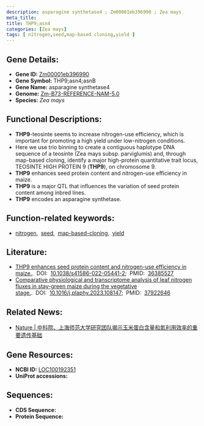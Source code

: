 ```yaml
---
description: asparagine synthetase4 ; Zm00001eb396990 ; Zea mays
meta_title:
title: THP9;asn4
categories: [Zea mays]
tags: [ nitrogen,seed,map-based cloning,yield ]
---
```


## Gene Details:
- **Gene ID:**	[Zm00001eb396990](https://www.maizegdb.org/gene_center/gene/Zm00001eb396990)
- **Gene Symbol:** THP9;asn4;asnB
- **Gene Name:** asparagine synthetase4
- **Genome:** [Zm-B73-REFERENCE-NAM-5.0](https://www.maizegdb.org/genome/assembly/Zm-B73-REFERENCE-NAM-5.0)
- **Species:** *Zea mays*

## Functional Descriptions:
   - **THP9**-teosinte seems to increase nitrogen-use efficiency, which is important for promoting a high yield under low-nitrogen conditions.
   - Here we use trio binning to create a contiguous haplotype DNA sequence of a teosinte (Zea mays subsp. parviglumis) and, through map-based cloning, identify a major high-protein quantitative trait locus, TEOSINTE HIGH PROTEIN 9 (**THP9**), on chromosome 9.
   - **THP9** enhances seed protein content and nitrogen-use efficiency in maize.
   - **THP9** is a major QTL that influences the variation of seed protein content among inbred lines.
   - **THP9** encodes an asparagine synthetase.

## Function-related keywords:
- [nitrogen](/tags/nitrogen/),&nbsp;&nbsp;[seed](/tags/seed/),&nbsp;&nbsp;[map-based-cloning](/tags/map-based-cloning/),&nbsp;&nbsp;[yield](/tags/yield/)

## Literature:
   - [THP9 enhances seed protein content and nitrogen-use efficiency in maize.]( https://www.nature.com/articles/s41586-022-05441-2).&nbsp;&nbsp;DOI:&nbsp;&nbsp;[10.1038/s41586-022-05441-2](https://www.nature.com/articles/s41586-022-05441-2);&nbsp;&nbsp;PMID:&nbsp;&nbsp;[36385527](https://pubmed.ncbi.nlm.nih.gov/36385527/)
   - [Comparative physiological and transcriptome analysis of leaf nitrogen fluxes in stay-green maize during the vegetative stage.]( https://www.sciencedirect.com/science/article/pii/S0981942823006587?via%3Dihub).&nbsp;&nbsp;DOI:&nbsp;&nbsp;[10.1016/j.plaphy.2023.108147](https://www.sciencedirect.com/science/article/pii/S0981942823006587?via%3Dihub);&nbsp;&nbsp;PMID:&nbsp;&nbsp;[37922646](https://pubmed.ncbi.nlm.nih.gov/37922646/)

## Related News:
   - [Nature | 中科院、上海师范大学研究团队揭示玉米蛋白含量和氮利用效率的重要遗传基础](https://mp.weixin.qq.com/s?__biz=MzU3ODY3MDM0NA==&mid=2247523883&idx=1&sn=04de1f288a8137988e4785ac56980f0b&chksm=fd73044cca048d5a55d2dc3bd08f9b5f3386de294f510209404086ea426c9e24aaf12f3bb501&scene=27#wechat_redirect)

## Gene Resources:
- **NCBI ID:** [LOC100192351](https://www.ncbi.nlm.nih.gov/gene/?term=LOC100192351)
- **UniProt accessions:** [](https://www.uniprot.org/uniprotkb//entry)



## Sequences:
- **CDS Sequence:**
- **Protein Sequence:**
